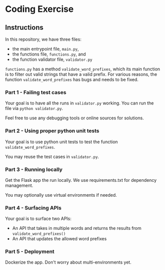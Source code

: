 # Coding Exercise

## Instructions
In this repository, we have three files:
* the main entrypoint file, `main.py`,
* the functions file, `functions.py`, and
* the function validator file, `validator.py`

`functions.py` has a method `validate_word_prefixes`, which its main function is to filter out valid strings 
that have a valid prefix. For various reasons, the function `validate_word_prefixes` has bugs and needs to be fixed.

### Part 1 - Failing test cases
Your goal is to have all the runs in `validator.py` working. You can run the file via `python validator.py`.

Feel free to use any debugging tools or online sources for solutions.

### Part 2 - Using proper python unit tests
Your goal is to use python unit tests to test the function `validate_word_prefixes`. 

You may reuse the test cases in `validator.py`.

### Part 3 - Running locally
Get the Flask app the run locally. We use requirements.txt for dependency management. 

You may optionally use virtual environments if needed.

### Part 4 - Surfacing APIs
Your goal is to surface two APIs:
* An API that takes in multiple words and returns the results from `validate_word_prefixes()`
* An API that updates the allowed word prefixes

### Part 5 - Deployment 
Dockerize the app. Don't worry about multi-environments yet.
